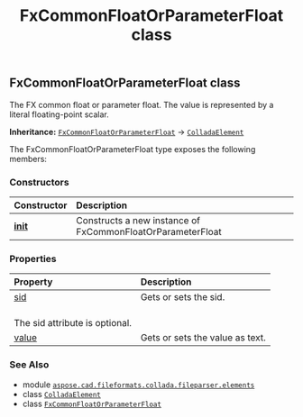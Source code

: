﻿---
title: FxCommonFloatOrParameterFloat class
second_title: Aspose.CAD for Python via .NET API References
description: 
type: docs
weight: 380
url: /aspose.cad.fileformats.collada.fileparser.elements/fxcommonfloatorparameterfloat/
is_root: false
---

## FxCommonFloatOrParameterFloat class

The FX common float or parameter float.
The value is represented by a literal floating-point scalar.



**Inheritance:** [`FxCommonFloatOrParameterFloat`](/cad/python-net/aspose.cad.fileformats.collada.fileparser.elements/fxcommonfloatorparameterfloat) → 
[`ColladaElement`](/cad/python-net/aspose.cad.fileformats.collada.fileparser.elements/colladaelement)



The FxCommonFloatOrParameterFloat type exposes the following members:

### Constructors
| Constructor | Description |
| :- | :- |
| [__init__](/cad/python-net/aspose.cad.fileformats.collada.fileparser.elements/fxcommonfloatorparameterfloat/__init__/#) | Constructs a new instance of FxCommonFloatOrParameterFloat |


### Properties
| Property | Description |
| :- | :- |
| [sid](/cad/python-net/aspose.cad.fileformats.collada.fileparser.elements/fxcommonfloatorparameterfloat/sid) | Gets or sets the sid.<br/>The sid attribute is optional. |
| [value](/cad/python-net/aspose.cad.fileformats.collada.fileparser.elements/fxcommonfloatorparameterfloat/value) | Gets or sets the value as text. |



### See Also
* module [`aspose.cad.fileformats.collada.fileparser.elements`](..)
* class [`ColladaElement`](/cad/python-net/aspose.cad.fileformats.collada.fileparser.elements/colladaelement)
* class [`FxCommonFloatOrParameterFloat`](/cad/python-net/aspose.cad.fileformats.collada.fileparser.elements/fxcommonfloatorparameterfloat)
